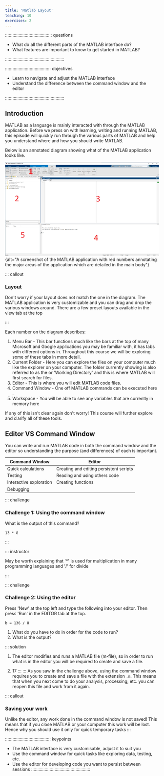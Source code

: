 ```yaml
---
title: 'Matlab Layout'
teaching: 10
exercises: 2
---
```


:::::::::::::::::::::::::::::::::::::: questions 

- What do all the different parts of the MATLAB interface do?
- What features are important to know to get started in MATLAB?

::::::::::::::::::::::::::::::::::::::::::::::::

::::::::::::::::::::::::::::::::::::: objectives

- Learn to navigate and adjust the MATLAB interface
- Understand the difference between the command window and the editor

::::::::::::::::::::::::::::::::::::::::::::::::

## Introduction

MATLAB as a language is mainly interacted with through the MATLAB application. Before we press on with learning, writing and running MATLAB, this episode will quickly run through the various parts of MATLAB and help you understand where and how you should write MATLAB.

Below is an annotated diagram showing what of the MATLAB application looks like.

![Annotated MATLAB Application](fig/blank_matlab.png){alt="A screenshot of the MATLAB application with red numbers annotating the major areas of the application which are detailed in the main body"}

::: callout
### Layout

Don't worry if your layout does not match the one in the diagram. The MATLAB application is very customizable and you can drag and drop the various windows around. There are a few preset layouts available in the view tab at the top 

:::

Each number on the diagram describes:

1. Menu Bar - This bar functions much like the bars at the top of many Microsoft and Google applications you may be familiar with, it has tabs with different options in. Throughout this course we will be exploring some of these tabs in more detail.
2. Current Folder - Here you can explore the files on your computer much like the explorer on your computer. The folder currently showing is also referred to as the or 'Working Directory' and this is where MATLAB will first search for files.
3. Editor - This is where you will edit MATLAB code files.
4. Command Window - One off MATLAB commands can be executed here .
5. Workspace - You will be able to see any variables that are currently in memory here

If any of this isn't clear again don't worry! This course will further explore and clarify all of these tools.




## Editor VS Command Window

You can write and run MATLAB code in both the command window and the editor so understanding the purpose (and differences) of each is important.

| Command Window | Editor |
|---|---|
| Quick calculations | Creating and editing persistent scripts |
| Testing | Reading and using others code |
| Interactive exploration | Creating functions |
| Debugging | |



::: challenge
### Challenge 1: Using the command window

What is the output of this command?
```
13 * 8
```
:::

::: instructor

May be worth explaining that '*' is used for multiplication in many programming languages and '/' for divide

:::

::: challenge
### Challenge 2: Using the editor

Press 'New' at the top left and type the following into your editor. Then press 'Run' in the EDITOR tab at the top.

```
b = 136 / 8
```

1. What do you have to do in order for the code to run?
2. What is the output?

::: solution

1. The editor modifies and runs a MATLAB file (m-file), so in order to run what is in the editor you will be required to create and save a file.

2. 17
:::
:::
As you saw in the challenge above, using the command window requires you to create and save a file with the extension `.m`. This means that when you next come to do your analysis, processing, etc. you can reopen this file and work from it again. 

::: callout
### Saving your work

Unlike the editor, any work done in the command window is not saved! This means that if you close MATLAB or your computer this work will be lost. Hence why you should use it only for quick temporary tasks
:::

::::::::::::::::::::::::::::::::::::: keypoints 
- The MATLAB interface is very customisable, adjust it to suit you
- Use the command window for quick tasks like exploring data, testing, etc.
- Use the editor for developing code you want to persist between sessions
::::::::::::::::::::::::::::::::::::::::::::::::

